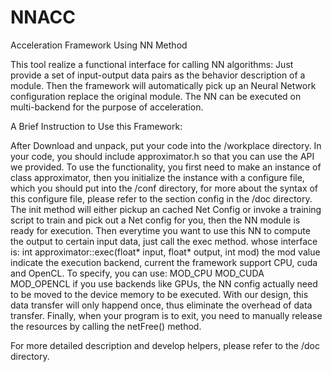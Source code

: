 # NNACC
Acceleration Framework Using NN Method

This tool realize a functional interface for calling NN algorithms: Just
provide a set of input-output data pairs as the behavior description of a
module. Then the framework will automatically pick up an Neural Network
configuration replace the original module. The NN can be executed on
multi-backend for the purpose of acceleration.

A Brief Instruction to Use this Framework:

After Download and unpack, put your code into the /workplace directory.
In your code, you should include approximator.h so that you can use the
API we provided. To use the functionality, you first need to make an
instance of class approximator, then you initialize the instance with a
configure file, which you should put into the /conf directory, for more
about the syntax of this configure file, please refer to the section
config in the /doc directory.
The init method will either pickup an cached Net Config or invoke a
training script to train and pick out a Net config for you, then the NN
module is ready for execution.
Then everytime you want to use this NN to compute the output to certain
input data, just call the exec method. whose interface is:
	int approximator::exec(float* input, float* output, int mod)
the mod value indicate the execution backend, current the framework
support CPU, cuda and OpenCL. To specify, you can use:
	MOD_CPU
	MOD_CUDA
	MOD_OPENCL
if you use backends like GPUs, the NN config actually need to be moved
to the device memory to be executed. With our design, this data
transfer will only happend once, thus eliminate the overhead of data
transfer.
Finally, when your program is to exit, you need to manually release the
resources by calling the netFree() method.

For more detailed description and develop helpers, please refer to the
/doc directory.


